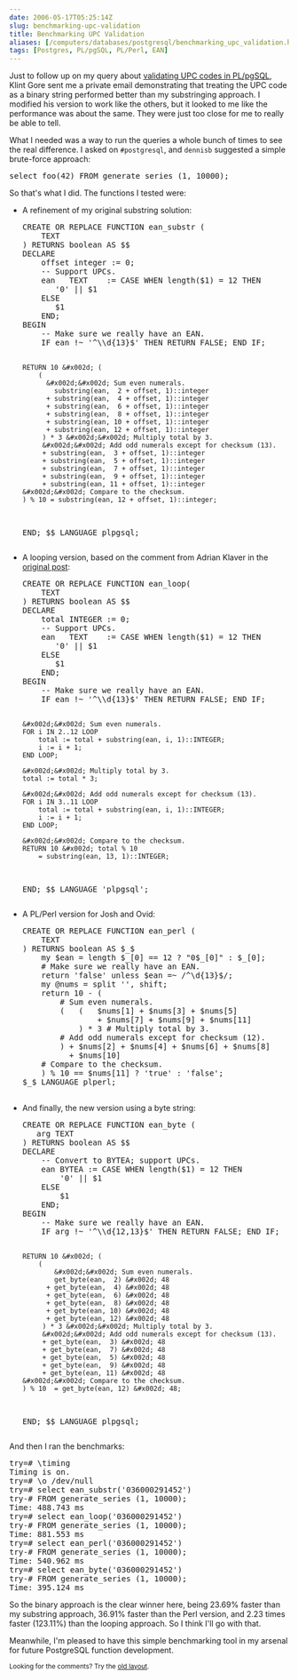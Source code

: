 ```yaml
--- 
date: 2006-05-17T05:25:14Z
slug: benchmarking-upc-validation
title: Benchmarking UPC Validation
aliases: [/computers/databases/postgresql/benchmarking_upc_validation.html]
tags: [Postgres, PL/pgSQL, PL/Perl, EAN]
---
```


<p>Just to follow up on my query about
<a href="/computers/databases/postgresql/plpgsql_upc_validation.html"
title="Validating UPCs with PL/pgSQL">validating UPC codes in PL/pgSQL</a>,
Klint Gore sent me a private email demonstrating that treating the UPC code as
a binary string performed better than my substringing approach. I modified his
version to work like the others, but it looked to me like the performance was
about the same. They were just too close for me to really be able to tell.</p>

<p>What I needed was a way to run the queries a whole bunch of times to see
the real difference. I asked on <code>#postgresql</code>, and
<code>dennisb</code> suggested a simple brute-force approach:</p>

<pre>select foo(42) FROM generate_series (1, 10000);</pre>

<p>So that's what I did. The functions I tested were:</p>

<ul>
  <li>
    <p>A refinement of my original substring solution:</p>
    <pre>
CREATE OR REPLACE FUNCTION ean_substr (
    TEXT
) RETURNS boolean AS $$
DECLARE
    offset integer := 0;
    &#x002d;&#x002d; Support UPCs.
    ean   TEXT    := CASE WHEN length($1) = 12 THEN
       &#x0027;0&#x0027; || $1
    ELSE
       $1
    END;
BEGIN
    &#x002d;&#x002d; Make sure we really have an EAN.
    IF ean !~ &#x0027;^\\d{13}$&#x0027; THEN RETURN FALSE; END IF;

    RETURN 10 &#x002d; (
        (
          &#x002d;&#x002d; Sum even numerals.
            substring(ean,  2 + offset, 1)::integer
          + substring(ean,  4 + offset, 1)::integer
          + substring(ean,  6 + offset, 1)::integer
          + substring(ean,  8 + offset, 1)::integer
          + substring(ean, 10 + offset, 1)::integer
          + substring(ean, 12 + offset, 1)::integer
         ) * 3 &#x002d;&#x002d; Multiply total by 3.
         &#x002d;&#x002d; Add odd numerals except for checksum (13).
         + substring(ean,  3 + offset, 1)::integer
         + substring(ean,  5 + offset, 1)::integer
         + substring(ean,  7 + offset, 1)::integer
         + substring(ean,  9 + offset, 1)::integer
         + substring(ean, 11 + offset, 1)::integer
    &#x002d;&#x002d; Compare to the checksum.
    ) % 10 = substring(ean, 12 + offset, 1)::integer;
END;
$$ LANGUAGE plpgsql;
    </pre>
  </li>

  <li>
    <p>A looping version, based on the comment from Adrian Klaver in the
      <a href="/computers/databases/postgresql/plpgsql_upc_validation.html"
         title="Validating UPCs with PL/pgSQL">original post</a>:</p>
    <pre>
CREATE OR REPLACE FUNCTION ean_loop(
    TEXT
) RETURNS boolean AS $$
DECLARE
    total INTEGER := 0;
    &#x002d;&#x002d; Support UPCs.
    ean   TEXT    := CASE WHEN length($1) = 12 THEN
       &#x0027;0&#x0027; || $1
    ELSE
       $1
    END;
BEGIN
    &#x002d;&#x002d; Make sure we really have an EAN.
    IF ean !~ &#x0027;^\\d{13}$&#x0027; THEN RETURN FALSE; END IF;

    &#x002d;&#x002d; Sum even numerals.
    FOR i IN 2..12 LOOP
        total := total + substring(ean, i, 1)::INTEGER;
        i := i + 1;
    END LOOP;

    &#x002d;&#x002d; Multiply total by 3.
    total := total * 3;

    &#x002d;&#x002d; Add odd numerals except for checksum (13).
    FOR i IN 3..11 LOOP
        total := total + substring(ean, i, 1)::INTEGER;
        i := i + 1;
    END LOOP;

    &#x002d;&#x002d; Compare to the checksum.
    RETURN 10 &#x002d; total % 10
        = substring(ean, 13, 1)::INTEGER;
END;
$$ LANGUAGE &#x0027;plpgsql&#x0027;;
    </pre>
  </li>

  <li>
    <p>A PL/Perl version for Josh and Ovid:</p>
    <pre>
CREATE OR REPLACE FUNCTION ean_perl (
    TEXT
) RETURNS boolean AS $_$
    my $ean = length $_[0] == 12 ? "0$_[0]" : $_[0];
    # Make sure we really have an EAN.
    return &#x0027;false&#x0027; unless $ean =~ /^\d{13}$/;
    my @nums = split &#x0027;&#x0027;, shift;
    return 10 &#x002d; (
        # Sum even numerals.
        (   (   $nums[1] + $nums[3] + $nums[5]
                + $nums[7] + $nums[9] + $nums[11]
            ) * 3 # Multiply total by 3.
        # Add odd numerals except for checksum (12).
        ) + $nums[2] + $nums[4] + $nums[6] + $nums[8]
          + $nums[10]
    # Compare to the checksum.
    ) % 10 == $nums[11] ? &#x0027;true&#x0027; : &#x0027;false&#x0027;;
$_$ LANGUAGE plperl;
    </pre>
  </li>

  <li>
    <p>And finally, the new version using a byte string:</p>
    <pre>
CREATE OR REPLACE FUNCTION ean_byte (
   arg TEXT
) RETURNS boolean AS $$
DECLARE
    &#x002d;&#x002d; Convert to BYTEA; support UPCs.
    ean BYTEA := CASE WHEN length($1) = 12 THEN
        &#x0027;0&#x0027; || $1
    ELSE
        $1
    END;
BEGIN
    &#x002d;&#x002d; Make sure we really have an EAN.
    IF arg !~ &#x0027;^\\d{12,13}$&#x0027; THEN RETURN FALSE; END IF;

    RETURN 10 &#x002d; (
        (
            &#x002d;&#x002d; Sum even numerals.
            get_byte(ean,  2) &#x002d; 48
          + get_byte(ean,  4) &#x002d; 48
          + get_byte(ean,  6) &#x002d; 48
          + get_byte(ean,  8) &#x002d; 48
          + get_byte(ean, 10) &#x002d; 48
          + get_byte(ean, 12) &#x002d; 48
         ) * 3 &#x002d;&#x002d; Multiply total by 3.
         &#x002d;&#x002d; Add odd numerals except for checksum (13).
         + get_byte(ean,  3) &#x002d; 48
         + get_byte(ean,  7) &#x002d; 48
         + get_byte(ean,  5) &#x002d; 48
         + get_byte(ean,  9) &#x002d; 48
         + get_byte(ean, 11) &#x002d; 48
    &#x002d;&#x002d; Compare to the checksum.
    ) % 10  = get_byte(ean, 12) &#x002d; 48;
END;
$$ LANGUAGE plpgsql;
    </pre>
  </li>
</ul>

<p>And then I ran the benchmarks:</p>

<pre>
try=# \timing
Timing is on.
try=# \o /dev/null
try=# select ean_substr(&#x0027;036000291452&#x0027;)
try-# FROM generate_series (1, 10000);
Time: 488.743 ms
try=# select ean_loop(&#x0027;036000291452&#x0027;)
try-# FROM generate_series (1, 10000);
Time: 881.553 ms
try=# select ean_perl(&#x0027;036000291452&#x0027;)
try-# FROM generate_series (1, 10000);
Time: 540.962 ms
try=# select ean_byte(&#x0027;036000291452&#x0027;)
try-# FROM generate_series (1, 10000);
Time: 395.124 ms
</pre>

<p>So the binary approach is the clear winner here, being 23.69% faster than
my substring approach, 36.91% faster than the Perl version, and 2.23 times
faster (123.11%) than the looping approach. So I think I'll go with that.</p>

<p>Meanwhile, I'm pleased to have this simple benchmarking tool in my arsenal
for future PostgreSQL function development.</p>


<p class="past"><small>Looking for the comments? Try the <a rel="nofollow" href="//past.justatheory.com/computers/databases/postgresql/benchmarking_upc_validation.html">old layout</a>.</small></p>


